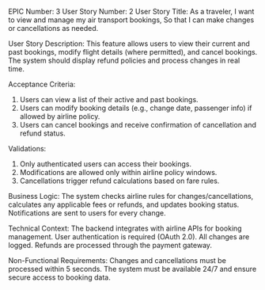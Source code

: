 EPIC Number: 3
User Story Number: 2
User Story Title: As a traveler, I want to view and manage my air transport bookings, So that I can make changes or cancellations as needed.

User Story Description: This feature allows users to view their current and past bookings, modify flight details (where permitted), and cancel bookings. The system should display refund policies and process changes in real time.

Acceptance Criteria:
1. Users can view a list of their active and past bookings.
2. Users can modify booking details (e.g., change date, passenger info) if allowed by airline policy.
3. Users can cancel bookings and receive confirmation of cancellation and refund status.

Validations:
1. Only authenticated users can access their bookings.
2. Modifications are allowed only within airline policy windows.
3. Cancellations trigger refund calculations based on fare rules.

Business Logic: The system checks airline rules for changes/cancellations, calculates any applicable fees or refunds, and updates booking status. Notifications are sent to users for every change.

Technical Context: The backend integrates with airline APIs for booking management. User authentication is required (OAuth 2.0). All changes are logged. Refunds are processed through the payment gateway.

Non-Functional Requirements: Changes and cancellations must be processed within 5 seconds. The system must be available 24/7 and ensure secure access to booking data.